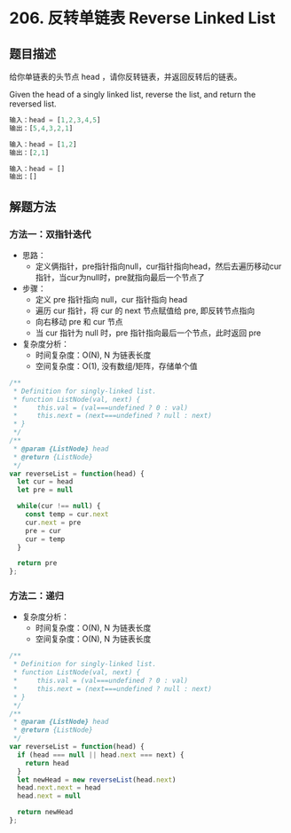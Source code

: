 # 206. 反转单链表 Reverse Linked List

## 题目描述

给你单链表的头节点 head ，请你反转链表，并返回反转后的链表。

Given the head of a singly linked list, reverse the list, and return the reversed list.

```js
输入：head = [1,2,3,4,5]
输出：[5,4,3,2,1]

输入：head = [1,2]
输出：[2,1]

输入：head = []
输出：[]
```

## 解题方法

### 方法一：双指针迭代

- 思路：
  - 定义俩指针，pre指针指向null，cur指针指向head，然后去遍历移动cur指针，当cur为null时，pre就指向最后一个节点了
- 步骤：
  - 定义 pre 指针指向 null，cur 指针指向 head
  - 遍历 cur 指针，将 cur 的 next 节点赋值给 pre, 即反转节点指向
  - 向右移动 pre 和 cur 节点
  - 当 cur 指针为 null 时，pre 指针指向最后一个节点，此时返回 pre
- 复杂度分析：
  - 时间复杂度：O(N), N 为链表长度
  - 空间复杂度：O(1), 没有数组/矩阵，存储单个值

```js
/**
 * Definition for singly-linked list.
 * function ListNode(val, next) {
 *     this.val = (val===undefined ? 0 : val)
 *     this.next = (next===undefined ? null : next)
 * }
 */
/**
 * @param {ListNode} head
 * @return {ListNode}
 */
var reverseList = function(head) {
  let cur = head
  let pre = null

  while(cur !== null) {
    const temp = cur.next
    cur.next = pre
    pre = cur
    cur = temp  
  }

  return pre
};
```

### 方法二：递归

- 复杂度分析：
  - 时间复杂度：O(N), N 为链表长度
  - 空间复杂度：O(N), N 为链表长度

```js
/**
 * Definition for singly-linked list.
 * function ListNode(val, next) {
 *     this.val = (val===undefined ? 0 : val)
 *     this.next = (next===undefined ? null : next)
 * }
 */
/**
 * @param {ListNode} head
 * @return {ListNode}
 */
var reverseList = function(head) {
  if (head === null || head.next === next) {
    return head
  }
  let newHead = new reverseList(head.next)
  head.next.next = head
  head.next = null

  return newHead
};
```
